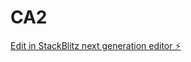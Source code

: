 # CA2

[Edit in StackBlitz next generation editor ⚡️](https://stackblitz.com/~/github.com/Bjolav/CA2)